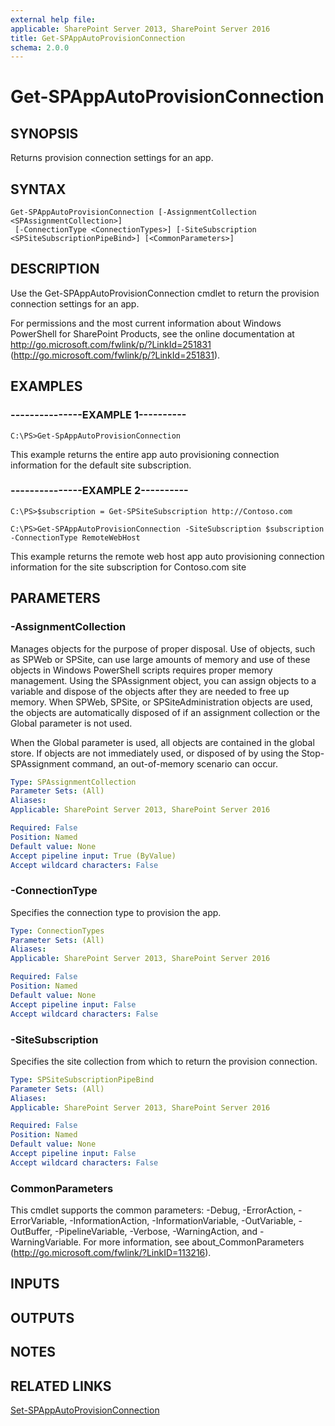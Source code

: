 ```yaml
---
external help file: 
applicable: SharePoint Server 2013, SharePoint Server 2016
title: Get-SPAppAutoProvisionConnection
schema: 2.0.0
---
```


# Get-SPAppAutoProvisionConnection

## SYNOPSIS

Returns provision connection settings for an app.



## SYNTAX

```
Get-SPAppAutoProvisionConnection [-AssignmentCollection <SPAssignmentCollection>]
 [-ConnectionType <ConnectionTypes>] [-SiteSubscription <SPSiteSubscriptionPipeBind>] [<CommonParameters>]
```

## DESCRIPTION
Use the Get-SPAppAutoProvisionConnection cmdlet to return the provision connection settings for an app.

For permissions and the most current information about Windows PowerShell for SharePoint Products, see the online documentation at http://go.microsoft.com/fwlink/p/?LinkId=251831 (http://go.microsoft.com/fwlink/p/?LinkId=251831).

## EXAMPLES

### ---------------EXAMPLE 1---------- 
```
C:\PS>Get-SpAppAutoProvisionConnection
```

This example returns the entire app auto provisioning connection information for the default site subscription.

### ---------------EXAMPLE 2---------- 
```
C:\PS>$subscription = Get-SPSiteSubscription http://Contoso.com

C:\PS>Get-SPAppAutoProvisionConnection -SiteSubscription $subscription -ConnectionType RemoteWebHost
```

This example returns the remote web host app auto provisioning connection information for the site subscription for Contoso.com site

## PARAMETERS

### -AssignmentCollection
Manages objects for the purpose of proper disposal.
Use of objects, such as SPWeb or SPSite, can use large amounts of memory and use of these objects in Windows PowerShell scripts requires proper memory management.
Using the SPAssignment object, you can assign objects to a variable and dispose of the objects after they are needed to free up memory.
When SPWeb, SPSite, or SPSiteAdministration objects are used, the objects are automatically disposed of if an assignment collection or the Global parameter is not used.

When the Global parameter is used, all objects are contained in the global store.
If objects are not immediately used, or disposed of by using the Stop-SPAssignment command, an out-of-memory scenario can occur.

```yaml
Type: SPAssignmentCollection
Parameter Sets: (All)
Aliases: 
Applicable: SharePoint Server 2013, SharePoint Server 2016

Required: False
Position: Named
Default value: None
Accept pipeline input: True (ByValue)
Accept wildcard characters: False
```

### -ConnectionType
Specifies the connection type to provision the app.

```yaml
Type: ConnectionTypes
Parameter Sets: (All)
Aliases: 
Applicable: SharePoint Server 2013, SharePoint Server 2016

Required: False
Position: Named
Default value: None
Accept pipeline input: False
Accept wildcard characters: False
```

### -SiteSubscription
Specifies the site collection from which to return the provision connection.

```yaml
Type: SPSiteSubscriptionPipeBind
Parameter Sets: (All)
Aliases: 
Applicable: SharePoint Server 2013, SharePoint Server 2016

Required: False
Position: Named
Default value: None
Accept pipeline input: False
Accept wildcard characters: False
```

### CommonParameters
This cmdlet supports the common parameters: -Debug, -ErrorAction, -ErrorVariable, -InformationAction, -InformationVariable, -OutVariable, -OutBuffer, -PipelineVariable, -Verbose, -WarningAction, and -WarningVariable. For more information, see about_CommonParameters (http://go.microsoft.com/fwlink/?LinkID=113216).

## INPUTS

## OUTPUTS

## NOTES

## RELATED LINKS

[Set-SPAppAutoProvisionConnection]()

